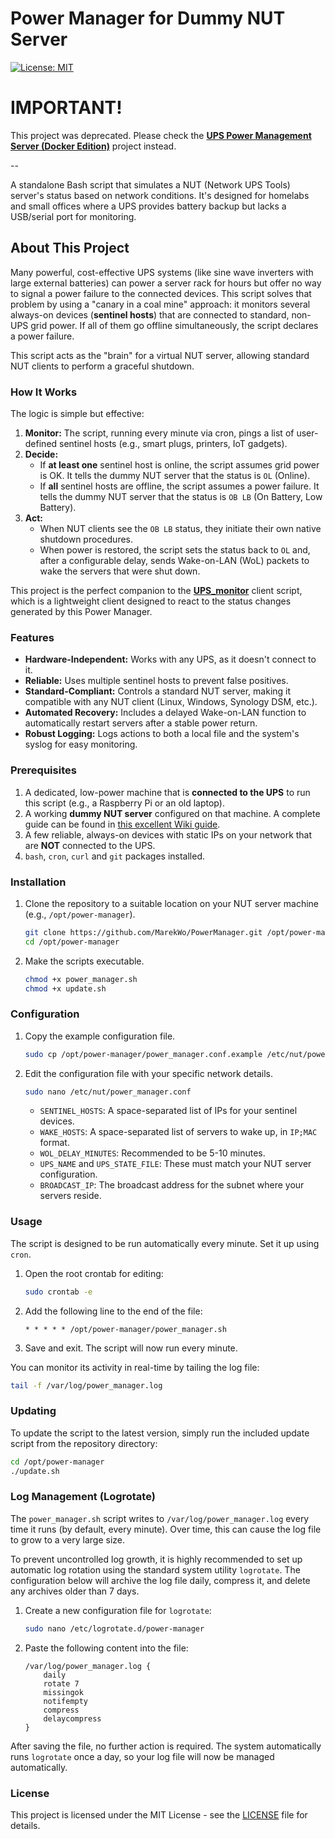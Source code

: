 # Power Manager for Dummy NUT Server

[![License: MIT](https://img.shields.io/badge/License-MIT-yellow.svg)](LICENSE)

# **IMPORTANT!**

This project was deprecated. Please check the **[UPS Power Management Server (Docker Edition)](https://github.com/MarekWo/UPS_Server_Docker)** project instead.

--

A standalone Bash script that simulates a NUT (Network UPS Tools) server's status based on network conditions. It's designed for homelabs and small offices where a UPS provides battery backup but lacks a USB/serial port for monitoring.

## About This Project

Many powerful, cost-effective UPS systems (like sine wave inverters with large external batteries) can power a server rack for hours but offer no way to signal a power failure to the connected devices. This script solves that problem by using a "canary in a coal mine" approach: it monitors several always-on devices (**sentinel hosts**) that are connected to standard, non-UPS grid power. If all of them go offline simultaneously, the script declares a power failure.

This script acts as the "brain" for a virtual NUT server, allowing standard NUT clients to perform a graceful shutdown.

### How It Works

The logic is simple but effective:

1.  **Monitor:** The script, running every minute via cron, pings a list of user-defined sentinel hosts (e.g., smart plugs, printers, IoT gadgets).
2.  **Decide:**
    * If **at least one** sentinel host is online, the script assumes grid power is OK. It tells the dummy NUT server that the status is `OL` (Online).
    * If **all** sentinel hosts are offline, the script assumes a power failure. It tells the dummy NUT server that the status is `OB LB` (On Battery, Low Battery).
3.  **Act:**
    * When NUT clients see the `OB LB` status, they initiate their own native shutdown procedures.
    * When power is restored, the script sets the status back to `OL` and, after a configurable delay, sends Wake-on-LAN (WoL) packets to wake the servers that were shut down.

This project is the perfect companion to the **[UPS_monitor](https://github.com/MarekWo/UPS_monitor)** client script, which is a lightweight client designed to react to the status changes generated by this Power Manager.


### Features

* **Hardware-Independent:** Works with any UPS, as it doesn't connect to it.
* **Reliable:** Uses multiple sentinel hosts to prevent false positives.
* **Standard-Compliant:** Controls a standard NUT server, making it compatible with any NUT client (Linux, Windows, Synology DSM, etc.).
* **Automated Recovery:** Includes a delayed Wake-on-LAN function to automatically restart servers after a stable power return.
* **Robust Logging:** Logs actions to both a local file and the system's syslog for easy monitoring.

### Prerequisites

1.  A dedicated, low-power machine that is **connected to the UPS** to run this script (e.g., a Raspberry Pi or an old laptop).
2.  A working **dummy NUT server** configured on that machine. A complete guide can be found in [this excellent Wiki guide](https://wiki.wojtaszek.it/pl/home/apps/nut/nut-server-install).
3.  A few reliable, always-on devices with static IPs on your network that are **NOT** connected to the UPS.
4. `bash`, `cron`, `curl` and `git` packages installed.

### Installation

1.  Clone the repository to a suitable location on your NUT server machine (e.g., `/opt/power-manager`).
    ```bash
    git clone https://github.com/MarekWo/PowerManager.git /opt/power-manager
    cd /opt/power-manager
    ```
2.  Make the scripts executable.
    ```bash
    chmod +x power_manager.sh
    chmod +x update.sh
    ```

### Configuration

1.  Copy the example configuration file.
    ```bash
    sudo cp /opt/power-manager/power_manager.conf.example /etc/nut/power_manager.conf
    ```
2.  Edit the configuration file with your specific network details.
    ```bash
    sudo nano /etc/nut/power_manager.conf
    ```

    * `SENTINEL_HOSTS`: A space-separated list of IPs for your sentinel devices.
    * `WAKE_HOSTS`: A space-separated list of servers to wake up, in `IP;MAC` format.
    * `WOL_DELAY_MINUTES`: Recommended to be 5-10 minutes.
    * `UPS_NAME` and `UPS_STATE_FILE`: These must match your NUT server configuration.
    * `BROADCAST_IP`: The broadcast address for the subnet where your servers reside.

### Usage

The script is designed to be run automatically every minute. Set it up using `cron`.

1.  Open the root crontab for editing:
    ```bash
    sudo crontab -e
    ```
2.  Add the following line to the end of the file:
    ```crontab
    * * * * * /opt/power-manager/power_manager.sh
    ```
3.  Save and exit. The script will now run every minute.

You can monitor its activity in real-time by tailing the log file:
```bash
tail -f /var/log/power_manager.log
```

### Updating

To update the script to the latest version, simply run the included update script from the repository directory:

```bash
cd /opt/power-manager
./update.sh
```

### Log Management (Logrotate)

The `power_manager.sh` script writes to `/var/log/power_manager.log` every time it runs (by default, every minute). Over time, this can cause the log file to grow to a very large size.

To prevent uncontrolled log growth, it is highly recommended to set up automatic log rotation using the standard system utility `logrotate`. The configuration below will archive the log file daily, compress it, and delete any archives older than 7 days.

1.  Create a new configuration file for `logrotate`:

    ```bash
    sudo nano /etc/logrotate.d/power-manager
    ```

2.  Paste the following content into the file:

    ```
    /var/log/power_manager.log {
        daily
        rotate 7
        missingok
        notifempty
        compress
        delaycompress
    }
    ```

After saving the file, no further action is required. The system automatically runs `logrotate` once a day, so your log file will now be managed automatically.

### License

This project is licensed under the MIT License - see the [LICENSE](LICENSE) file for details.